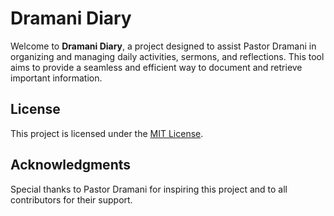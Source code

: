 # Dramani Diary

Welcome to **Dramani Diary**, a project designed to assist Pastor Dramani in organizing and managing daily activities, sermons, and reflections. This tool aims to provide a seamless and efficient way to document and retrieve important information.


## License

This project is licensed under the [MIT License](LICENSE).

## Acknowledgments

Special thanks to Pastor Dramani for inspiring this project and to all contributors for their support.
